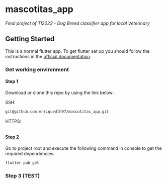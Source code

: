 # mascotitas_app

_Final project of TI2022 - Dog Breed classifier app for local Veterinary_

## Getting Started

This is a normal flutter app. To get flutter set up you should follow the instructions in the [official documentation](https://flutter.dev/docs/get-started/install).

### Get working environment

#### Step 1

Download or clone this repo by using the link below:

SSH:
```bash
git@github.com:enriquedlh97/mascotitas_app.git
```

HTTPS:
```bash
```

#### Step 2

Go to project root and execute the following command in console to get the required dependencies:

```bash
flutter pub get 
```

### Step 3 (TEST)
